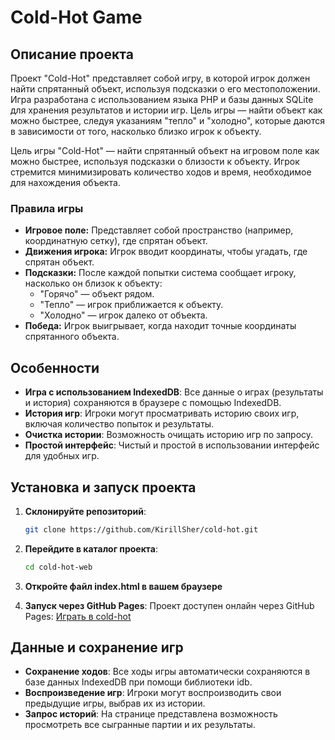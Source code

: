 # Cold-Hot Game

## Описание проекта

Проект "Cold-Hot" представляет собой игру, в которой игрок должен найти спрятанный объект, используя подсказки о его местоположении. Игра разработана с использованием языка PHP и базы данных SQLite для хранения результатов и истории игр. Цель игры — найти объект как можно быстрее, следуя указаниям "тепло" и "холодно", которые даются в зависимости от того, насколько близко игрок к объекту.

Цель игры "Cold-Hot" — найти спрятанный объект на игровом поле как можно быстрее, используя подсказки о близости к объекту. Игрок стремится минимизировать количество ходов и время, необходимое для нахождения объекта.

### Правила игры

- **Игровое поле:** Представляет собой пространство (например, координатную сетку), где спрятан объект.
- **Движения игрока:** Игрок вводит координаты, чтобы угадать, где спрятан объект.
- **Подсказки:** После каждой попытки система сообщает игроку, насколько он близок к объекту:
   - "Горячо" — объект рядом.
   - "Тепло" — игрок приближается к объекту.
   - "Холодно" — игрок далеко от объекта.
- **Победа:** Игрок выигрывает, когда находит точные координаты спрятанного объекта.

## Особенности
- **Игра с использованием IndexedDB**: Все данные о играх (результаты и история) сохраняются в браузере с помощью IndexedDB.
- **История игр**: Игроки могут просматривать историю своих игр, включая количество попыток и результаты.
- **Очистка истории**: Возможность очищать историю игр по запросу.
- **Простой интерфейс**: Чистый и простой в использовании интерфейс для удобных игр.

## Установка и запуск проекта 

1. **Склонируйте репозиторий**:
   ```bash
   git clone https://github.com/KirillSher/cold-hot.git
   ```

2. **Перейдите в каталог проекта**:
   ```bash
   cd cold-hot-web
   ```

3. **Откройте файл index.html в вашем браузере**

4. **Запуск через GitHub Pages**:
    Проект доступен онлайн через GitHub Pages: [Играть в cold-hot](https://kirillsher.github.io/cold-hot-web/)

## Данные и сохранение игр
- **Сохранение ходов**: Все ходы игры автоматически сохраняются в базе данных IndexedDB при помощи библиотеки idb.
- **Воспроизведение игр**: Игроки могут воспроизводить свои предыдущие игры, выбрав их из истории.
- **Запрос историй**: На странице представлена возможность просмотреть все сыгранные партии и их результаты.
